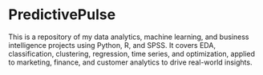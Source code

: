 # PredictivePulse
This is a repository of my data analytics, machine learning, and business intelligence projects using Python, R, and SPSS. It covers EDA, classification, clustering, regression, time series, and optimization, applied to marketing, finance, and customer analytics to drive real-world insights.
